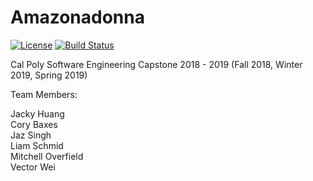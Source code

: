 # Amazonadonna
[![License](https://img.shields.io/badge/License-Apache%202.0-blue.svg)](http://www.apache.org/licenses/LICENSE-2.0)
[![Build Status](https://travis-ci.org/MadeWithPaper/Amazonadonna.svg?branch=master)](https://travis-ci.org/MadeWithPaper/Amazonadonna)




Cal Poly Software Engineering Capstone 2018 - 2019 (Fall 2018, Winter 2019, Spring 2019)

Team Members:

Jacky Huang\
Cory Baxes\
Jaz Singh\
Liam Schmid\
Mitchell Overfield\
Vector Wei
